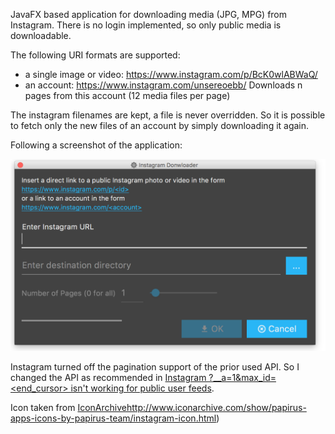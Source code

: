 JavaFX based application for downloading media (JPG, MPG) from Instagram.
There is no login implemented, so only public media is downloadable.

The following URI formats are supported:

- a single image or video: https://www.instagram.com/p/BcK0wlABWaQ/
- an account: https://www.instagram.com/unsereoebb/
  Downloads n pages from this account (12 media files per page)

The instagram filenames are kept, a file is never overridden. So it is possible to
fetch only the new files of an account by simply downloading it again.

Following a screenshot of the application:

![Screenshot](src/doc/screenshot.png?raw=true)

Instagram turned off the pagination support of the prior used API.
So I changed the API as recommended in 
[Instagram ?__a=1&max_id=<end_cursor> isn't working for public user feeds](https://stackoverflow.com/questions/49265013/instagram-a-1max-id-end-cursor-isnt-working-for-public-user-feeds).

Icon taken from [IconArchive]()http://www.iconarchive.com/show/papirus-apps-icons-by-papirus-team/instagram-icon.html)
